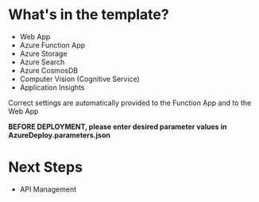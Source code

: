 # What's in the template?

* Web App
* Azure Function App
* Azure Storage
* Azure Search
* Azure CosmosDB
* Computer Vision (Cognitive Service)
* Application Insights

Correct settings are automatically provided to the Function App and to the Web App

**BEFORE DEPLOYMENT, please enter desired parameter values in AzureDeploy.parameters.json**

# Next Steps

* API Management